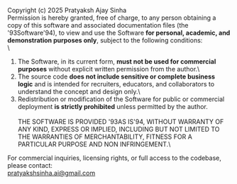 
Copyright (c) 2025 Pratyaksh Ajay Sinha
\
Permission is hereby granted, free of charge, to any person obtaining a copy of this software and associated documentation files (the \'93Software\'94), to view and use the Software **for personal, academic, and demonstration purposes only**, subject to the following conditions:\
\
1. The Software, in its current form, **must not be used for commercial purposes** without explicit written permission from the author.\
2. The source code **does not include sensitive or complete business logic** and is intended for recruiters, educators, and collaborators to understand the concept and design only.\
3. Redistribution or modification of the Software for public or commercial deployment **is strictly prohibited** unless permitted by the author.\
\
THE SOFTWARE IS PROVIDED \'93AS IS\'94, WITHOUT WARRANTY OF ANY KIND, EXPRESS OR IMPLIED, INCLUDING BUT NOT LIMITED TO THE WARRANTIES OF MERCHANTABILITY, FITNESS FOR A PARTICULAR PURPOSE AND NON INFRINGEMENT.\

For commercial inquiries, licensing rights, or full access to the codebase, please contact:  
  pratyakshsinha.ai@gmail.com  

